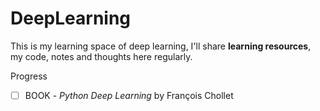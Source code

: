 # DeepLearning

This is my learning space of deep learning, I'll share **learning resources**, my code, notes and thoughts here regularly.

Progress
* [ ] BOOK - *Python Deep Learning* by François Chollet
